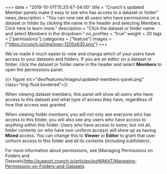+++
date = "2019-10-01T15:20:47-04:00"
title = "Crunch's updated Member panels make it easy to see who has access to a dataset or folder"
news_description = "You can now see all users who have permissions on a dataset or folder by clicking the name in the header and selecting Members. Click here to learn more."
description = "Click the dataset or folder name and select Members in the dropdown."
no_profiles = "true"
weight = 20
tags = ["permissions"]
categories = ["feature"]
images = ["https://crunch.io/img/logo-1200x630.png"]
+++

We've made it much easier to view and change which of your users have access to your datasets and folders. If you are an editor on a dataset or folder, click the dataset or folder name in the header and select **Members** to open the permissions panel:

{{< figure src="dev/features/images/updated-members-panel.png" class="img-fluid bordered">}}

When viewing dataset members, this panel will show all users who have access to this dataset and what type of access they have, regardless of how that access was granted.

When viewing folder members, you will not only see everyone who has access to this folder, you will also see any users who have access to *anything* within this folder. Users who have access to some, but not all, folder contents (or who have non-uniform access) will show up as having **Mixed** access. You can change this to **Viewer** or **Editor** to grant that user uniform access to this folder and all its contents (including subfolders).

For more information about permissions, see [Managing Permissions on Folders and Datasets]http://support.crunch.io/articles/iozMAKdT/Managing-Permissions-on-Folders-and-Datasets.
